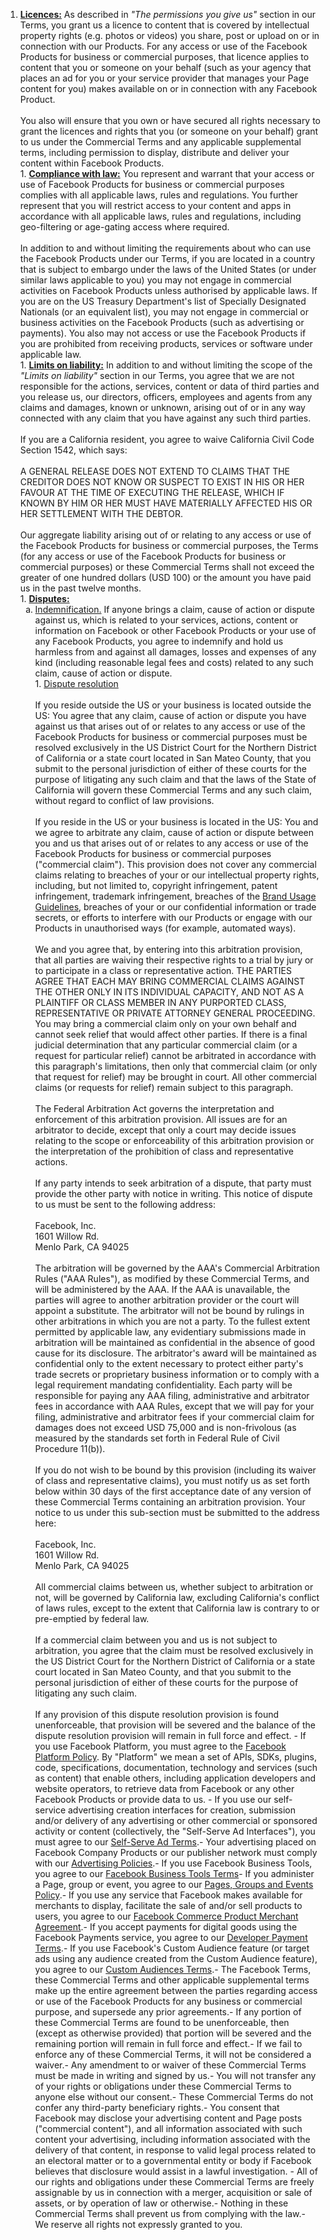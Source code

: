 1. **<u>Licences:</u>** As described in *"The permissions you give us"* section in our Terms, you grant us a licence to content that is covered by intellectual property rights (e.g. photos or videos) you share, post or upload on or in connection with our Products. For any access or use of the Facebook Products for business or commercial purposes, that licence applies to content that you or someone on your behalf (such as your agency that places an ad for you or your service provider that manages your Page content for you) makes available on or in connection with any Facebook Product. <br/><br/> You also will ensure that you own or have secured all rights necessary to grant the licences and rights that you (or someone on your behalf) grant to us under the Commercial Terms and any applicable supplemental terms, including permission to display, distribute and deliver your content within Facebook Products. <br/>1. **<u>Compliance with law:</u>** You represent and warrant that your access or use of Facebook Products for business or commercial purposes complies with all applicable laws, rules and regulations. You further represent that you will restrict access to your content and apps in accordance with all applicable laws, rules and regulations, including geo-filtering or age-gating access where required. <br/><br/> In addition to and without limiting the requirements about who can use the Facebook Products under our Terms, if you are located in a country that is subject to embargo under the laws of the United States (or under similar laws applicable to you) you may not engage in commercial activities on Facebook Products unless authorised by applicable laws. If you are on the US Treasury Department's list of Specially Designated Nationals (or an equivalent list), you may not engage in commercial or business activities on the Facebook Products (such as advertising or payments). You also may not access or use the Facebook Products if you are prohibited from receiving products, services or software under applicable law. <br/>1. **<u>Limits on liability:</u>** In addition to and without limiting the scope of the *"Limits on liability"* section in our Terms, you agree that we are not responsible for the actions, services, content or data of third parties and you release us, our directors, officers, employees and agents from any claims and damages, known or unknown, arising out of or in any way connected with any claim that you have against any such third parties. <br/><br/> If you are a California resident, you agree to waive California Civil Code Section 1542, which says: <br/><br/> A GENERAL RELEASE DOES NOT EXTEND TO CLAIMS THAT THE CREDITOR DOES NOT KNOW OR SUSPECT TO EXIST IN HIS OR HER FAVOUR AT THE TIME OF EXECUTING THE RELEASE, WHICH IF KNOWN BY HIM OR HER MUST HAVE MATERIALLY AFFECTED HIS OR HER SETTLEMENT WITH THE DEBTOR. <br/><br/> Our aggregate liability arising out of or relating to any access or use of the Facebook Products for business or commercial purposes, the Terms (for any access or use of the Facebook Products for business or commercial purposes) or these Commercial Terms shall not exceed the greater of one hundred dollars (USD 100) or the amount you have paid us in the past twelve months. <br/>1. **<u>Disputes:</u>**<ol style="list-style-type: lower-alpha"><li><u>Indemnification.</u> If anyone brings a claim, cause of action or dispute against us, which is related to your services, actions, content or information on Facebook or other Facebook Products or your use of any Facebook Products, you agree to indemnify and hold us harmless from and against all damages, losses and expenses of any kind (including reasonable legal fees and costs) related to any such claim, cause of action or dispute.<br/>1. <u>Dispute resolution</u><br/><br/> If you reside outside the US or your business is located outside the US: You agree that any claim, cause of action or dispute you have against us that arises out of or relates to any access or use of the Facebook Products for business or commercial purposes must be resolved exclusively in the US District Court for the Northern District of California or a state court located in San Mateo County, that you submit to the personal jurisdiction of either of these courts for the purpose of litigating any such claim and that the laws of the State of California will govern these Commercial Terms and any such claim, without regard to conflict of law provisions. <br/><br/> If you reside in the US or your business is located in the US: You and we agree to arbitrate any claim, cause of action or dispute between you and us that arises out of or relates to any access or use of the Facebook Products for business or commercial purposes ("commercial claim"). This provision does not cover any commercial claims relating to breaches of your or our intellectual property rights, including, but not limited to, copyright infringement, patent infringement, trademark infringement, breaches of the <u>Brand Usage Guidelines</u>, breaches of your or our confidential information or trade secrets, or efforts to interfere with our Products or engage with our Products in unauthorised ways (for example, automated ways). <br/><br/> We and you agree that, by entering into this arbitration provision, that all parties are waiving their respective rights to a trial by jury or to participate in a class or representative action. THE PARTIES AGREE THAT EACH MAY BRING COMMERCIAL CLAIMS AGAINST THE OTHER ONLY IN ITS INDIVIDUAL CAPACITY, AND NOT AS A PLAINTIFF OR CLASS MEMBER IN ANY PURPORTED CLASS, REPRESENTATIVE OR PRIVATE ATTORNEY GENERAL PROCEEDING. You may bring a commercial claim only on your own behalf and cannot seek relief that would affect other parties. If there is a final judicial determination that any particular commercial claim (or a request for particular relief) cannot be arbitrated in accordance with this paragraph's limitations, then only that commercial claim (or only that request for relief) may be brought in court. All other commercial claims (or requests for relief) remain subject to this paragraph. <br/><br/> The Federal Arbitration Act governs the interpretation and enforcement of this arbitration provision. All issues are for an arbitrator to decide, except that only a court may decide issues relating to the scope or enforceability of this arbitration provision or the interpretation of the prohibition of class and representative actions. <br/><br/> If any party intends to seek arbitration of a dispute, that party must provide the other party with notice in writing. This notice of dispute to us must be sent to the following address: <br/><br/> Facebook, Inc.<br/> 1601 Willow Rd.<br/> Menlo Park, CA 94025 <br/><br/> The arbitration will be governed by the AAA's Commercial Arbitration Rules ("AAA Rules"), as modified by these Commercial Terms, and will be administered by the AAA. If the AAA is unavailable, the parties will agree to another arbitration provider or the court will appoint a substitute. The arbitrator will not be bound by rulings in other arbitrations in which you are not a party. To the fullest extent permitted by applicable law, any evidentiary submissions made in arbitration will be maintained as confidential in the absence of good cause for its disclosure. The arbitrator's award will be maintained as confidential only to the extent necessary to protect either party's trade secrets or proprietary business information or to comply with a legal requirement mandating confidentiality. Each party will be responsible for paying any AAA filing, administrative and arbitrator fees in accordance with AAA Rules, except that we will pay for your filing, administrative and arbitrator fees if your commercial claim for damages does not exceed USD 75,000 and is non-frivolous (as measured by the standards set forth in Federal Rule of Civil Procedure 11(b)). <br/><br/> If you do not wish to be bound by this provision (including its waiver of class and representative claims), you must notify us as set forth below within 30 days of the first acceptance date of any version of these Commercial Terms containing an arbitration provision. Your notice to us under this sub-section must be submitted to the address here: <br/><br/> Facebook, Inc.<br/> 1601 Willow Rd.<br/> Menlo Park, CA 94025 <br/><br/> All commercial claims between us, whether subject to arbitration or not, will be governed by California law, excluding California's conflict of laws rules, except to the extent that California law is contrary to or pre-emptied by federal law. <br/><br/> If a commercial claim between you and us is not subject to arbitration, you agree that the claim must be resolved exclusively in the US District Court for the Northern District of California or a state court located in San Mateo County, and that you submit to the personal jurisdiction of either of these courts for the purpose of litigating any such claim. <br/><br/> If any provision of this dispute resolution provision is found unenforceable, that provision will be severed and the balance of the dispute resolution provision will remain in full force and effect. - If you use Facebook Platform, you must agree to the [Facebook Platform Policy](https://developers.facebook.com/policy). By "Platform" we mean a set of APIs, SDKs, plugins, code, specifications, documentation, technology and services (such as content) that enable others, including application developers and website operators, to retrieve data from Facebook or any other Facebook Products or provide data to us. - If you use our self-service advertising creation interfaces for creation, submission and/or delivery of any advertising or other commercial or sponsored activity or content (collectively, the "Self-Serve Ad Interfaces"), you must agree to our [Self-Serve Ad Terms](https://www.facebook.com/legal/self_service_ads_terms).- Your advertising placed on Facebook Company Products or our publisher network must comply with our [Advertising Policies](https://www.facebook.com/ad_guidelines.php).- If you use Facebook Business Tools, you agree to our [Facebook Business Tools Terms](https://www.facebook.com/legal/technology_terms)- If you administer a Page, group or event, you agree to our [Pages, Groups and Events Policy](https://www.facebook.com/page_guidelines.php).- If you use any service that Facebook makes available for merchants to display, facilitate the sale of and/or sell products to users, you agree to our [Facebook Commerce Product Merchant Agreement](https://www.facebook.com/legal/commerce_product_merchant_agreement).- If you accept payments for digital goods using the Facebook Payments service, you agree to our [Developer Payment Terms](https://developers.facebook.com/policy/credits).- If you use Facebook's Custom Audience feature (or target ads using any audience created from the Custom Audience feature), you agree to our [Custom Audiences Terms](https://www.facebook.com/legal/terms/customaudience).- The Facebook Terms, these Commercial Terms and other applicable supplemental terms make up the entire agreement between the parties regarding access or use of the Facebook Products for any business or commercial purpose, and supersede any prior agreements.- If any portion of these Commercial Terms are found to be unenforceable, then (except as otherwise provided) that portion will be severed and the remaining portion will remain in full force and effect.- If we fail to enforce any of these Commercial Terms, it will not be considered a waiver.- Any amendment to or waiver of these Commercial Terms must be made in writing and signed by us.- You will not transfer any of your rights or obligations under these Commercial Terms to anyone else without our consent.- These Commercial Terms do not confer any third-party beneficiary rights.- You consent that Facebook may disclose your advertising content and Page posts ("commercial content"), and all information associated with such content your advertising, including information associated with the delivery of that content, in response to valid legal process related to an electoral matter or to a governmental entity or body if Facebook believes that disclosure would assist in a lawful investigation. - All of our rights and obligations under these Commercial Terms are freely assignable by us in connection with a merger, acquisition or sale of assets, or by operation of law or otherwise.- Nothing in these Commercial Terms shall prevent us from complying with the law.- We reserve all rights not expressly granted to you.
